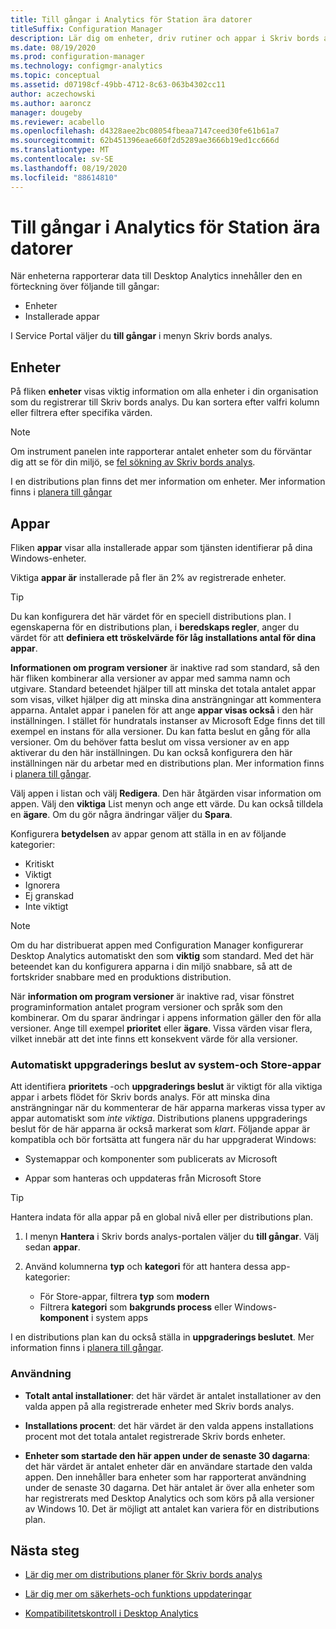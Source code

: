 ```yaml
---
title: Till gångar i Analytics för Station ära datorer
titleSuffix: Configuration Manager
description: Lär dig om enheter, driv rutiner och appar i Skriv bords analys.
ms.date: 08/19/2020
ms.prod: configuration-manager
ms.technology: configmgr-analytics
ms.topic: conceptual
ms.assetid: d07198cf-49bb-4712-8c63-063b4302cc11
author: aczechowski
ms.author: aaroncz
manager: dougeby
ms.reviewer: acabello
ms.openlocfilehash: d4328aee2bc08054fbeaa7147ceed30fe61b61a7
ms.sourcegitcommit: 62b451396eae660f2d5289ae3666b19ed1cc666d
ms.translationtype: MT
ms.contentlocale: sv-SE
ms.lasthandoff: 08/19/2020
ms.locfileid: "88614810"
---
```

# <a name="assets-in-desktop-analytics"></a>Till gångar i Analytics för Station ära datorer

När enheterna rapporterar data till Desktop Analytics innehåller den en förteckning över följande till gångar:

- Enheter
- Installerade appar  

I Service Portal väljer du **till gångar** i menyn Skriv bords analys.

## <a name="devices"></a>Enheter

På fliken **enheter** visas viktig information om alla enheter i din organisation som du registrerar till Skriv bords analys. Du kan sortera efter valfri kolumn eller filtrera efter specifika värden.

> [!NOTE]  
> Om instrument panelen inte rapporterar antalet enheter som du förväntar dig att se för din miljö, se [fel sökning av Skriv bords analys](troubleshooting.md).  

I en distributions plan finns det mer information om enheter. Mer information finns i [planera till gångar](about-deployment-plans.md#plan-assets)

## <a name="apps"></a>Appar

Fliken **appar** visar alla installerade appar som tjänsten identifierar på dina Windows-enheter.

Viktiga **appar är** installerade på fler än 2% av registrerade enheter.

> [!TIP]
> Du kan konfigurera det här värdet för en speciell distributions plan. I egenskaperna för en distributions plan, i **beredskaps regler**, anger du värdet för att **definiera ett tröskelvärde för låg installations antal för dina appar**.

**Informationen om program versioner** är inaktive rad som standard, så den här fliken kombinerar alla versioner av appar med samma namn och utgivare.<!-- 5542186 --> Standard beteendet hjälper till att minska det totala antalet appar som visas, vilket hjälper dig att minska dina ansträngningar att kommentera apparna. Antalet appar i panelen för att ange **appar visas också** i den här inställningen. I stället för hundratals instanser av Microsoft Edge finns det till exempel en instans för alla versioner. Du kan fatta beslut en gång för alla versioner. Om du behöver fatta beslut om vissa versioner av en app aktiverar du den här inställningen. Du kan också konfigurera den här inställningen när du arbetar med en distributions plan. Mer information finns i [planera till gångar](about-deployment-plans.md#plan-assets).

Välj appen i listan och välj **Redigera**. Den här åtgärden visar information om appen. Välj den **viktiga** List menyn och ange ett värde. Du kan också tilldela en **ägare**. Om du gör några ändringar väljer du **Spara**.

Konfigurera **betydelsen** av appar genom att ställa in en av följande kategorier:

- Kritiskt
- Viktigt
- Ignorera
- Ej granskad
- Inte viktigt<!-- 3587232 -->

> [!NOTE]
> Om du har distribuerat appen med Configuration Manager konfigurerar Desktop Analytics automatiskt den som **viktig** som standard. Med det här beteendet kan du konfigurera apparna i din miljö snabbare, så att de fortskrider snabbare med en produktions distribution.<!-- 4859763 -->

När **information om program versioner** är inaktive rad, visar fönstret programinformation antalet program versioner och språk som den kombinerar. Om du sparar ändringar i appens information gäller den för alla versioner. Ange till exempel **prioritet** eller **ägare**. Vissa värden visar flera, vilket innebär att det inte finns ett konsekvent värde för alla versioner.

### <a name="automatic-upgrade-decision-of-system-and-store-apps"></a><a name="bkmk_plan-autoapp"> </a> Automatiskt uppgraderings beslut av system-och Store-appar

<!-- 3587232 -->
Att identifiera **prioritets** -och **uppgraderings beslut** är viktigt för alla viktiga appar i arbets flödet för Skriv bords analys. För att minska dina ansträngningar när du kommenterar de här apparna markeras vissa typer av appar automatiskt som *inte viktiga*. Distributions planens uppgraderings beslut för de här apparna är också markerat som *klart*. Följande appar är kompatibla och bör fortsätta att fungera när du har uppgraderat Windows:

- Systemappar och komponenter som publicerats av Microsoft

- Appar som hanteras och uppdateras från Microsoft Store

> [!TIP]
> Hantera indata för alla appar på en global nivå eller per distributions plan.
>
> 1. I menyn **Hantera** i Skriv bords analys-portalen väljer du **till gångar**. Välj sedan **appar**.
>
> 2. Använd kolumnerna **typ** och **kategori** för att hantera dessa app-kategorier:
>
>    - För Store-appar, filtrera **typ** som **modern**
>    - Filtrera **kategori** som **bakgrunds process** eller Windows- **komponent** i system apps

I en distributions plan kan du också ställa in **uppgraderings beslutet**. Mer information finns i [planera till gångar](about-deployment-plans.md#plan-assets).

### <a name="usage"></a>Användning

<!-- 5533890 -->

- **Totalt antal installationer**: det här värdet är antalet installationer av den valda appen på alla registrerade enheter med Skriv bords analys.

- **Installations procent**: det här värdet är den valda appens installations procent mot det totala antalet registrerade Skriv bords enheter.

- **Enheter som startade den här appen under de senaste 30 dagarna**: det här värdet är antalet enheter där en användare startade den valda appen. Den innehåller bara enheter som har rapporterat användning under de senaste 30 dagarna. Det här antalet är över alla enheter som har registrerats med Desktop Analytics och som körs på alla versioner av Windows 10. Det är möjligt att antalet kan variera för en distributions plan.

## <a name="next-steps"></a>Nästa steg

- [Lär dig mer om distributions planer för Skriv bords analys](about-deployment-plans.md)  

- [Lär dig mer om säkerhets-och funktions uppdateringar](about-updates.md)  

- [Kompatibilitetskontroll i Desktop Analytics](compat-assessment.md)  
